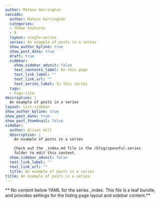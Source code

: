 ```yaml
---
author: Mateus Harrington
cascade:
  author: Mateus Harrington
  categories:
  - Theme Features
  - R
  layout: single-series
  series: An example of posts in a series
  show_author_byline: true
  show_post_date: true
  draft: true
  sidebar:
    show_sidebar_adunit: false
    text_contents_label: On this page
    text_link_label: ""
    text_link_url: ""
    text_series_label: In this series
  tags:
  - hugo-site
description: |
  An example of posts in a series
layout: list-sidebar
show_author_byline: true
show_post_date: true
show_post_thumbnail: false
sidebar:
  author: Alison Hill
  description: |
    An example of posts in a series

    Check out the _index.md file in the /blog/spoonful-series
    folder to edit this content.
  show_sidebar_adunit: false
  text_link_label: ""
  text_link_url: ""
  title: An example of posts in a series
title: An example of posts in a series
---
```


** No content below YAML for the series _index. This file is a leaf bundle, and provides settings for the listing page layout and sidebar content.**